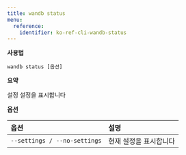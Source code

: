 ```yaml
---
title: wandb status
menu:
  reference:
    identifier: ko-ref-cli-wandb-status
---
```


**사용법**

`wandb status [옵션]`

**요약**

설정 설정을 표시합니다

**옵션**

| **옵션** | **설명** |
| :--- | :--- |
| `--settings / --no-settings` | 현재 설정을 표시합니다 |